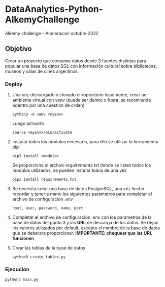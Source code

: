 # DataAnalytics-Python-AlkemyChallenge
Alkemy challenge - Aceleracion octubre 2022

## Objetivo

Crear un proyecto que consuma datos desde 3 fuentes distintas para popular una base de datos SQL con información cultural
sobre bibliotecas, museos y salas de cines argentinos.

### Deploy

1) Una vez descargado o clonado el ropositorio localmente, crear un ambiente virtual con venv (puede ser dentro o fuera, se recomienda adentro por una cuestion de orden)

    `python3 -m venv <myenv>`
  
   Luego activarlo
  
    `source <myenv>/bin/activate`
    
  
 2) Instalar todos los modulos necesario, para ello se utilizar la herramienta pip
  
    `pip3 install <modulo>`
  
    Se proporciona el archivo *requirements.txt* donde se listan todos los modulos utilizados, se pueden instalar todos de una vez 
  
    `pip3 install requirements.txt`
    
  
 3) Se necesita crear una base de datos PostgreSQL, una vez hecho recordar y tener a mano los siguientes parametros para completar el archivo de configuracion *.env*
  
      `host, user, password, name, port`
      
  
 4) Completar el archivo de configuracion *.env* con los parametros de la base de datos del punto 3 y las **URL** de descarga de los datos. Se dejan los valores utilizados por default, excepto el nombre de la base de datos que se deberara proporcionar. **IMPORTANTE: chequear que las URL funcionen**
  
  
 5) Crear las tablas de la base de datos
  
    `python3 create_tables.py`
  
  
### Ejecucion
  
   `python3 main.py`
  
